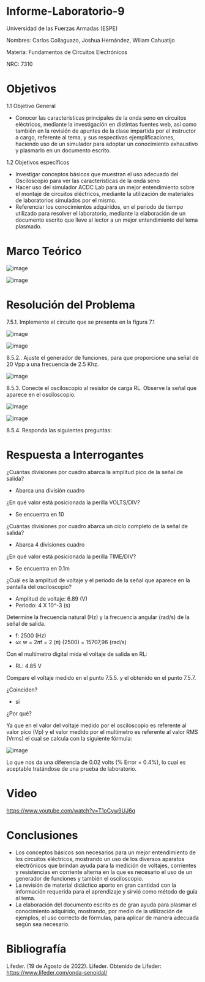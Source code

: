 # Informe-Laboratorio-9
Universidad de las Fuerzas Armadas (ESPE)

Nombres: Carlos Collaguazo, Joshua Hernández, Wiliam Cahuatijo

Materia: Fundamentos de Circuitos Electrónicos

NRC: 7310

# Objetivos

1.1 Objetivo General

* Conocer las caracteristicas principales de la onda seno en circuitos eléctricos, mediante la investigación en distintas fuentes web, así como también en la revisión de apuntes de la clase impartida por el instructor a cargo, referente al tema, y sus respectivas ejemplificaciones, haciendo uso de un simulador para adoptar un conocimiento exhaustivo y plasmarlo en un documento escrito.

1.2 Objetivos específicos

* Investigar conceptos básicos que muestran el uso adecuado del Osciloscopio para ver las caracteristicas de la onda seno
* Hacer uso del simulador ACDC Lab para un mejor entendimiento sobre el montaje de circuitos eléctricos, mediante la utilización de materiales de laboratorios simulados por el mismo.
* Referenciar los conocimientos adquiridos, en el periodo de tiempo utilizado para resolver el laboratorio, mediante la elaboración de un documento escrito que lleve al lector a un mejor entendimiento del tema plasmado.

# Marco Teórico

![image](https://user-images.githubusercontent.com/105691698/185669759-7419bca8-6162-4926-a497-3de043426b73.png)

![image](https://user-images.githubusercontent.com/105691698/185669819-1d1828d1-c3dc-43a7-8356-6b0ba3bf2075.png)


# Resolución del Problema

7.5.1. Implemente el circuito que se presenta en la figura 7.1

![image](https://user-images.githubusercontent.com/105715717/185668184-1f979f8e-14ae-4bc3-b91d-c9e6b8de0775.png)

![image](https://user-images.githubusercontent.com/105715717/185668444-ef208312-b42e-48e4-8dce-35ac60e34d90.png)

8.5.2.. Ajuste el generador de funciones, para que proporcione una señal de 20 Vpp a
una frecuencia de 2.5 Khz.

![image](https://user-images.githubusercontent.com/105715717/185668413-467820d4-7854-49eb-970b-ee3f836201eb.png)

8.5.3. Conecte el osciloscopio al resistor de carga RL. Observe la señal que aparece en
el osciloscopio.

![image](https://user-images.githubusercontent.com/105715717/185668592-96b12318-aa6c-4c08-a2cf-a9f00c5d3374.png)

![image](https://user-images.githubusercontent.com/105675868/185667483-8c7cd72d-b6fe-42f9-8463-b11d454c352c.png)

8.5.4. Responda las siguientes preguntas:

# Respuesta a Interrogantes

¿Cuántas divisiones por cuadro abarca la amplitud pico de la señal de salida?

* Abarca una división cuadro

¿En qué valor está posicionada la perilla VOLTS/DIV? 

* Se encuentra en 10

¿Cuántas divisiones por cuadro abarca un ciclo completo de la señal de salida?

* Abarca 4 divisiones cuadro

¿En qué valor está posicionada la perilla TIME/DIV? 

* Se encuentra en 0.1m

¿Cuál es la amplitud de voltaje y el periodo de la señal que aparece en la pantalla del osciloscopio?

* Amplitud de voltaje: 6.89 (V)
* Periodo: 4 X 10^-3 (s)

Determine la frecuencia natural (Hz) y la frecuencia angular (rad/s) de la señal de
salida.

* f: 2500 (Hz)
* ω: w = 2*π*f = 2 (π) (2500) = 15707,96 (rad/s)

Con el multímetro digital mida el voltaje de salida en RL: 

* RL: 4.85 V

Compare el voltaje medido en el punto 7.5.5. y el obtenido en el punto 7.5.7.

¿Coinciden? 
* si 

¿Por qué?

Ya que en el valor del voltaje medido por el osciloscopio es referente al valor pico (Vp) y el valor medido por el multímetro es referente al valor RMS (Vrms) el cual se calcula con la siguiente fórmula:

![image](https://user-images.githubusercontent.com/105715717/185668929-29f6c007-5b8c-4337-bf2f-07c54879b788.png)

Lo que nos da una diferencia de 0.02 volts (% Error = 0.4%), lo cual es aceptable tratándose de una prueba de laboratorio.

# Video

https://www.youtube.com/watch?v=T1oCyw9UJ6g

# Conclusiones

* Los conceptos básicos son necesarios para un mejor entendimiento de los circuitos eléctricos, mostrando un uso de los diversos aparatos electrónicos que brindan ayuda para la medición de voltajes, corrientes y resistencias en corriente alterna en la que es necesario el uso de un generador de funciones y también el osciloscopio.
* La revisión de material didáctico aporto en gran cantidad con la información requerida para el aprendizaje y sirvió como método de guía al tema.
* La elaboración del documento escrito es de gran ayuda para plasmar el conocimiento adquirido, mostrando, por medio de la utilización de ejemplos, el uso correcto de fórmulas, para aplicar de manera adecuada según sea necesario.

# Bibliografía

Lifeder. (19 de Agosto de 2022). Lifeder. Obtenido de Lifeder: https://www.lifeder.com/onda-senoidal/
